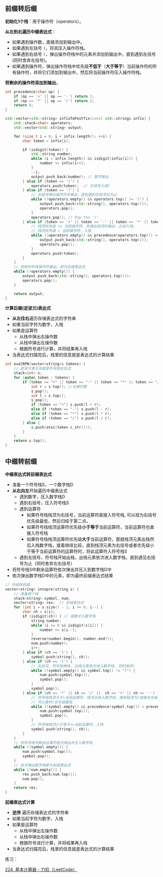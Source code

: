 ## 前缀转后缀

**初始化1个栈**：用于操作符（operators）。

**从左到右遍历中缀表达式**：

- 如果遇到操作数，直接添加到输出中。
- 如果遇到左括号 `(`，将其压入操作符栈。
- 如果遇到右括号 `)`，弹出操作符栈中的元素并添加到输出中，直到遇到左括号(同时舍弃左括号)。
- 如果遇到操作符，弹出操作符栈中优先级**不低于**（**大于等于**）当前操作符的所有操作符，并将它们添加到输出中，然后将当前操作符压入操作符栈。

**将剩余的操作符添加到输出**。

```c++
int precedence(char op) {
    if (op == '+' || op == '-') return 1;
    if (op == '*' || op == '/') return 2;
    return 0;
}

std::vector<std::string> infixToPostfix(const std::string& infix) {
    std::stack<char> operators;
    std::vector<std::string> output;

    for (size_t i = 0; i < infix.length(); ++i) {
        char token = infix[i];

        if (isdigit(token)) {
            std::string number;
            while (i < infix.length() && isdigit(infix[i])) {
                number += infix[i++];
            }
            --i;
            output.push_back(number); // 数字输出
        } else if (token == '(') {
            operators.push(token);  // 左括号入栈(
        } else if (token == ')') {
            // 右括号弹出操作符并输出，直到遇到左括号位为止
            while (!operators.empty() && operators.top() != '(') {
                output.push_back(std::string(1, operators.top()));
                operators.pop();
            }
            operators.pop(); // Pop the '('
        } else if (token == '+' || token == '-' || token == '*' || token == '/') {
            // 栈顶优先级 >= 当前操作符，先弹出栈顶并输出，之后入栈。
            // 栈顶优先级 < 当前操作符，入栈
            while (!operators.empty() && precedence(operators.top()) >= precedence(token)) {
                output.push_back(std::string(1, operators.top()));
                operators.pop();
            }
            operators.push(token);
        }
    }
	// 将栈中所有操作符输出，即为后缀表达式
    while (!operators.empty()) {
        output.push_back(std::string(1, operators.top()));
        operators.pop();
    }

    return output;
}
```

**计算后缀(逆波兰)表达式**

*   **从左往右**遍历存储表达式的字符串
*   如果当前字符为数字，入栈
*   如果是运算符
    *   从栈中弹出右操作数
    *   从栈中弹出左操作数
    *   根据符号进行计算，并将结果再入栈
*   当表达式扫描完后，栈里的信息就是表达式的计算结果

```c++
int evalRPN(vector<string>& tokens) {
    // 逆波兰表示法就是符号放在右边
    stack<int> s;
    for (auto& token : tokens) {
        if (token == "+" || token == "-" || token == "*" || token == "/") {
            int r = s.top(); //右操作数
            s.pop();
            int l = s.top();
            s.pop();
            if (token == "+") s.push(l + r);
            else if (token == "-") s.push(l - r);
            else if (token == "*") s.push(l * r);
            else if (token == "/") s.push(l / r);
        } else {
            s.push(atoi(token.c_str()));
        }
    }
    return s.top();
}
```

## 中缀转前缀

**中缀表达式转前缀表达式**

*   准备一个符号栈S，一个数字栈D
*   **从右向左**开始遍历中缀表达式
    *   遇到数字，压入数字栈D
    *   遇到右括号，压入符号栈S
    *   遇到运算符
        *   如果符号栈栈顶为右括号，当前运算符直接入符号栈, 可以视为右括号优先级最低，然后归结于第二点。
        *   如果符号栈栈顶运算符优先级**小于等于**当前运算符，当前运算符也直接入符号栈
        *   如果符号栈栈顶运算符优先级**大于**当前运算符，那就栈顶元素出栈然后入栈数字栈，接着继续比较，直到栈顶元素为右括号或者优先级小于等于当前运算符的运算符时，将此运算符入符号栈S
    *   遇到左括号，符号栈开始出栈，出栈元素依次进入数字栈，直到遇见右括号为止（同时舍弃左右括号）
*   将符号栈S中剩余运算符依次弹出并压入到数字栈D中
*   依次弹出数字栈D中的元素，即为最终前缀表达式结果

```c++
// 中缀转前缀
vector<string> intopre(string s) {
    // 准备两个栈
    stack<string> symbol, num;
    vector<string> res;  // 后缀表达式
    for (int i = s.size() - 1; i >= 0; i--) {
        char ch = s[i];
        if (isdigit(ch)) { // 是数字入数字栈
            string number;
            while (i >= 0 && isdigit(s[i])) {
                number += s[i--];
            }
            reverse(number.begin(), number.end());
            num.push(number);
            i++;
        } else if (ch == ')') {
            symbol.push(string(1, ch));
        } else if (ch == '(') {
            // 左括号，符号栈弹栈, 出栈元素依次进入数字栈, 同时舍弃)
            while (!symbol.empty() && symbol.top() != ")") {
                num.push(symbol.top());
                symbol.pop();
            }
            symbol.pop();
        } else if (ch == '*' || ch == '/' ||  ch == '+' || ch == '-') {
            // 符号栈栈顶大于>当前运算符，栈顶出栈入数字栈，直到栈顶为)或者优先级小于当前
            // 可以看作)优先级最低
            while (!symbol.empty() && precedence(symbol.top()) > precedence(string(1, ch))) {
                num.push(symbol.top());
                symbol.pop();
            }
            // 符号栈栈顶小于等于<=当前运算符，入栈
            symbol.push(string(1, ch));
        }  
    }
    // 将符号栈中剩余运算符依次弹出并压入数字栈
    while (!symbol.empty()) {
        num.push(symbol.top());
        symbol.pop();
    }
    // 依次弹出数字栈即为前缀表达式
    while (!num.empty()) {
        res.push_back(num.top());
        num.pop();
    }
    return res;
}
```

**前缀表达式计算**

*   **逆序** 遍历存储表达式的字符串
*   如果当前字符为数字，入栈
*   如果是运算符
    *   从栈中弹出左操作数
    *   从栈中弹出右操作数
    *   根据符号进行计算，并将结果再入栈
*   当表达式扫描完后，栈里的信息就是表达式的计算结果

练习：

[224. 基本计算器 - 力扣（LeetCode）](https://leetcode.cn/problems/basic-calculator/?envType=study-plan-v2&envId=top-interview-150)